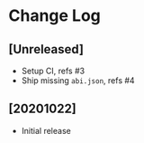 # Change Log


## [Unreleased]

  - Setup CI, refs #3
  - Ship missing `abi.json`, refs #4


## [20201022]

  - Initial release
